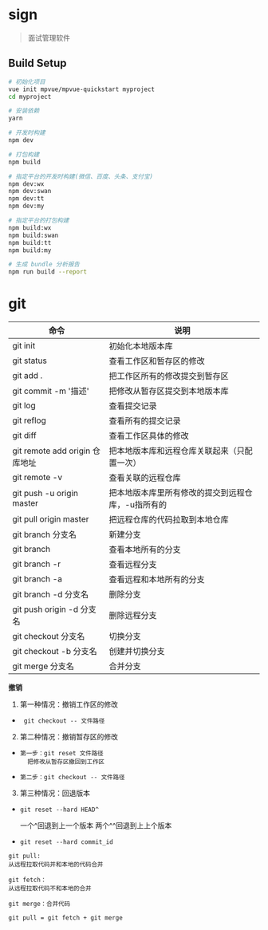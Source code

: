# sign

> 面试管理软件

## Build Setup

``` bash
# 初始化项目
vue init mpvue/mpvue-quickstart myproject
cd myproject

# 安装依赖
yarn

# 开发时构建
npm dev

# 打包构建
npm build

# 指定平台的开发时构建(微信、百度、头条、支付宝)
npm dev:wx
npm dev:swan
npm dev:tt
npm dev:my

# 指定平台的打包构建
npm build:wx
npm build:swan
npm build:tt
npm build:my

# 生成 bundle 分析报告
npm run build --report
```
# git
命令 | 说明
---|---
git init | 初始化本地版本库
git status | 查看工作区和暂存区的修改
git add . | 把工作区所有的修改提交到暂存区
git commit -m '描述' | 把修改从暂存区提交到本地版本库
git log | 查看提交记录
git reflog | 查看所有的提交记录
git diff | 查看工作区具体的修改
git remote add origin 仓库地址 | 把本地版本库和远程仓库关联起来（只配置一次）
git remote -v | 查看关联的远程仓库
git push -u origin master | 把本地版本库里所有修改的提交到远程仓库，-u指所有的
git pull origin master | 把远程仓库的代码拉取到本地仓库
git branch 分支名 | 新建分支
git branch | 查看本地所有的分支
git branch -r | 查看远程分支
git branch -a | 查看远程和本地所有的分支
git branch -d 分支名 | 删除分支
git push origin -d 分支名 | 删除远程分支
git checkout 分支名 | 切换分支
git checkout -b 分支名 | 创建并切换分支
git merge 分支名 | 合并分支

**撤销**
1. 第一种情况：撤销工作区的修改
-      git checkout -- 文件路径
2. 第二种情况：撤销暂存区的修改
-     第一步：git reset 文件路径
        把修改从暂存区撤回到工作区
-     第二步：git checkout -- 文件路径
3. 第三种情况：回退版本
-     git reset --hard HEAD^ 
    一个^回退到上一个版本
    两个^^回退到上上个版本
-     git reset --hard commit_id


```
git pull:
从远程拉取代码并和本地的代码合并

git fetch：
从远程拉取代码不和本地的合并

git merge：合并代码

git pull = git fetch + git merge
```

